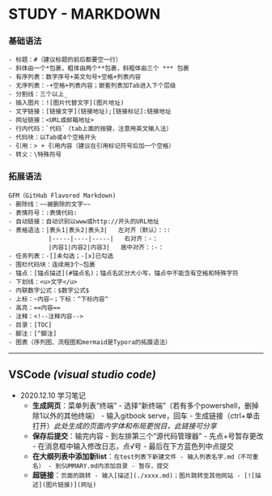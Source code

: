 # STUDY - MARKDOWN
### 基础语法
```
- 标题：#（建议标题的前后都要空一行）
- 斜体由一个*包裹，粗体由两个**包裹，斜粗体由三个 *** 包裹
- 有序列表：数字序号+英文句号+空格+列表内容
- 无序列表：-+空格+列表内容；嵌套列表加Tab进入下个层级
- 分割线：三个以上_
- 插入图片：![图片代替文字](图片地址)
- 文字链接：[链接文字](链接地址);[链接标记]:链接地址
- 网址链接：<URL或邮箱地址>
- 行内代码：`代码`（tab上面的按键，注意用英文输入法）
- 代码块：以Tab或4个空格开头
- 引用：> + 引用内容（建议在引用标记符号后加一个空格）
- 转义：\特殊符号

```

### 拓展语法
```
GFM（GitHub Flavored Markdown)
- 删除线：~~被删除的文字~~
- 表情符号：:表情代码:
- 自动链接：自动识别以www或http://开头的URL地址
- 表格语法：|表头1|表头2|表头3|   左对齐（默认）：::
           |-----|----|-----|   右对齐：-：
           |内容1|内容2|内容3|   居中对齐：:-：
- 任务列表：-[]未勾选；-[x]已勾选
- 围栏代码块：连续用3个~包裹
- 锚点：[锚点描述](#锚点名)；锚点名区分大小写，锚点中不能含有空格和特殊字符
- 下划线：<u>文字</u>
- 内联数字公式：$数字公式$
- 上标：~内容~；下标：^下标内容^
- 高亮：==内容==
- 注释：<!--注释内容-->
- 目录：[TOC]
- 脚注：[^脚注]
- 图表（序列图、流程图和mermaid是Typora的拓展语法）
```
-----------------------------------------
## VSCode *(visual studio code)*
+ 2020.12.10 学习笔记
   + **生成网页**：菜单列表“终端” - 选择“新终端”（若有多个powershell，删掉除1以外的其他终端） - 输入gitbook serve，回车 - 生成链接（ctrl+单击打开）*此处生成的页面内字体和布局更悦目，此链接可分享* 
   + **保存后提交**：输完内容 - 到左排第三个“源代码管理器” - 先点+号暂存更改 - 在消息框中输入修改日志，点√号 - 最后在下方蓝色列中点提交
   + **在大纲列表中添加新list**：```在test列表下新建文件 - 输入列表名字.md（不可重名） - 到SUMMARY.md内添加目录 - 暂存，提交```
   + **超链接**：```页面的跳转 - 输入[描述](./xxxx.md)；图片跳转至其他网站 - [![描述](图片链接)](网址)```
